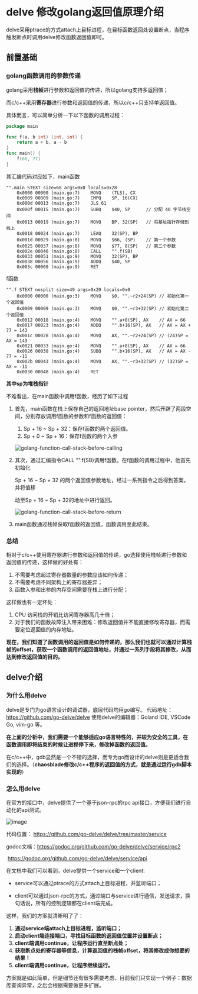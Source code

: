 #  delve 修改golang返回值原理介绍

delve采用ptrace的方式attach上目标进程，在目标函数返回处设置断点，当程序触发断点时调用delve修改函数返回值即可。

##  前置基础

###  golang函数调用的参数传递

golang采用**栈帧**进行参数和返回值的传递，所以golang支持多返回值；

而c/c++采用**寄存器**进行参数和返回值的传递，所以c/c++只支持单返回值。

具体而言，可以简单分析一下以下函数的调用过程：

```go
package main

func f(a, b int) (int, int) {
    return a + b, a - b
}
func main() {
    f(66, 77)
}
```

其汇编代码对应如下，main函数

```assembly
"".main STEXT size=68 args=0x0 locals=0x28
	0x0000 00000 (main.go:7)	MOVQ	(TLS), CX
	0x0009 00009 (main.go:7)	CMPQ	SP, 16(CX)
	0x000d 00013 (main.go:7)	JLS	61
	0x000f 00015 (main.go:7)	SUBQ	$40, SP      // 分配 40 字节栈空间
	0x0013 00019 (main.go:7)	MOVQ	BP, 32(SP)   // 将基址指针存储到栈上
	0x0018 00024 (main.go:7)	LEAQ	32(SP), BP
	0x001d 00029 (main.go:8)	MOVQ	$66, (SP)    // 第一个参数
	0x0025 00037 (main.go:8)	MOVQ	$77, 8(SP)   // 第二个参数
	0x002e 00046 (main.go:8)	CALL	"".f(SB)
	0x0033 00051 (main.go:9)	MOVQ	32(SP), BP
	0x0038 00056 (main.go:9)	ADDQ	$40, SP
	0x003c 00060 (main.go:9)	RET
```

f函数

```assembly
"".f STEXT nosplit size=49 args=0x20 locals=0x0
	0x0000 00000 (main.go:3)	MOVQ	$0, "".~r2+24(SP) // 初始化第一个返回值
	0x0009 00009 (main.go:3)	MOVQ	$0, "".~r3+32(SP) // 初始化第二个返回值
	0x0012 00018 (main.go:4)	MOVQ	"".a+8(SP), AX    // AX = 66
	0x0017 00023 (main.go:4)	ADDQ	"".b+16(SP), AX   // AX = AX + 77 = 143
	0x001c 00028 (main.go:4)	MOVQ	AX, "".~r2+24(SP) // (24)SP = AX = 143
	0x0021 00033 (main.go:4)	MOVQ	"".a+8(SP), AX    // AX = 66
	0x0026 00038 (main.go:4)	SUBQ	"".b+16(SP), AX   // AX = AX - 77 = -11
	0x002b 00043 (main.go:4)	MOVQ	AX, "".~r3+32(SP) // (32)SP = AX = -11
	0x0030 00048 (main.go:4)	RET

```

**其中sp为堆栈指针**

不难看出，在main函数中调用f函数，经历了如下过程

1. 首先，main函数在栈上保存自己的返回地址base pointer，然后开辟了两段空间，分别存放调用f函数的参数和f函数的返回值：

   1. Sp + 16 ~ Sp + 32：保存f函数的两个返回值。
   2. Sp + 0  ~ Sp + 16：保存f函数的两个入参 

   ![golang-function-call-stack-before-calling](https://img.draveness.me/2019-01-20-golang-function-call-stack-before-calling.png)

2. 其次，通过汇编指令CALL	"".f(SB)调用f函数。在f函数的调用过程中，他首先初始化

   Sp + 16 ~ Sp + 32 的两个返回值参数地址，经过一系列指令之后得到答案，并将值移

   动至Sp + 16 ~ Sp + 32的地址中进行返回。

   ![golang-function-call-stack-before-return](https://img.draveness.me/2019-01-20-golang-function-call-stack-before-return.png)

3. main函数通过栈帧获取f函数的返回值，函数调用至此结束。

###  总结

相对于c/c++使用寄存器进行参数和返回值的传递，go选择使用栈帧进行参数和返回值的传递，这样做的好处有：

1. 不需要考虑超过寄存器数量的参数应该如何传递；
2. 不需要考虑不同架构上的寄存器差异；
3. 函数入参和出参的内存空间需要在栈上进行分配；

这样做也有一定坏处：

1. CPU 访问栈的开销比访问寄存器高几十倍；
2. 对于我们的函数故障注入带来困难：修改返回值并不能直接修改寄存器，而需要定位返回值的内存地址。

**现在，我们知道了函数调用的返回值是如何传递的，那么我们也就可以通过计算栈帧的offset，获取一个函数调用的返回值地址，并通过一系列手段将其修改，从而达到修改返回值的目的。**



##  delve介绍

###  为什么用delve

delve是专门为go语言设计的调试器，底层代码均用go编写。
代码地址：https://github.com/go-delve/delve
使用delve的编辑器：Goland IDE, VSCode Go, vim-go 等。

**在上面的分析中，我们需要一个能够适应go语言特性的，并较为安全的工具，在函数调用即将结束的时候让进程停下来，修改掉函数的返回值。**

在c/c++中，gdb显然是一个不错的选择，而专为go而设计的delve则是更适合我们的选择。（**chaosblade修改c/c++程序的返回值的方式，就是通过运行gdb脚本实现的**）

###  怎么用delve

在官方的接口中，delve提供了一个基于json-rpc的rpc api接口，方便我们进行自动化的api测试。

![image](delve_tool/image/delve.png)

代码位置：	https://github.com/go-delve/delve/tree/master/service

godoc文档：https://godoc.org/github.com/go-delve/delve/service/rpc2

​					https://godoc.org/github.com/go-delve/delve/service/api

在文档中我们可以看到，delve提供一个service和一个client:

* service可以通过ptrace的方式attach上目标进程，并监听端口；

* client可以通过json-rpc的方式，通过端口与service进行通信，发送请求，换句话说，所有的控制逻辑都在client端完成。

这样，我们的方案就清晰明了了：

1. **通过service端attach上目标进程，监听端口；**
2. **启动client端连接端口，寻找目标函数的返回值位置并设置断点；**
3. **client端调用continue，让程序运行直至断点处；**
4. **获取断点处的寄存器等信息，计算返回值的栈帧offset，将其修改成你想要的结果！**
5. **client端调用continue，让程序继续运行。**

方案就是如此简单，但是细节还有很多需要考虑，目前我们只实现一个例子：数据库查询异常，之后会根据需要做更多扩展。





